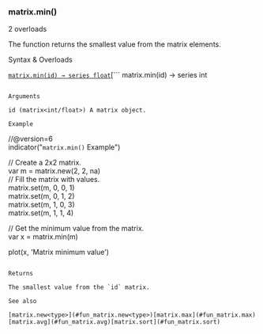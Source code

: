 ### matrix.min()

2 overloads

The function returns the smallest value from the matrix elements.

Syntax & Overloads

[```
matrix.min(id) → series float
```](#fun_matrix.min-0)[```
matrix.min(id) → series int
```](#fun_matrix.min-1)

Arguments

id (matrix<int/float>) A matrix object.

Example

```
//@version=6  
indicator("`matrix.min()` Example")  
  
// Create a 2x2 matrix.  
var m = matrix.new<int>(2, 2, na)  
// Fill the matrix with values.  
matrix.set(m, 0, 0, 1)  
matrix.set(m, 0, 1, 2)  
matrix.set(m, 1, 0, 3)  
matrix.set(m, 1, 1, 4)  
  
// Get the minimum value from the matrix.  
var x = matrix.min(m)  
  
plot(x, 'Matrix minimum value')
```

Returns

The smallest value from the `id` matrix.

See also

[matrix.new<type>](#fun_matrix.new<type>)[matrix.max](#fun_matrix.max)[matrix.avg](#fun_matrix.avg)[matrix.sort](#fun_matrix.sort)
